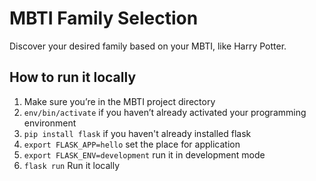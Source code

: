 # MBTI Family Selection
Discover your desired family based on your MBTI, like Harry Potter.

## How to run it locally
1. Make sure you’re in the MBTI project directory
2. `env/bin/activate` if you haven’t already activated your programming environment
3. `pip install flask` if you haven't already installed flask
4. `export FLASK_APP=hello` set the place for application
5. `export FLASK_ENV=development` run it in development mode
6. `flask run` Run it locally